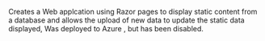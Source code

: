 Creates a Web applcation using Razor pages  to display static content from a database and allows the upload of new data to update the static data displayed, Was deployed to Azure , but has been disabled.
